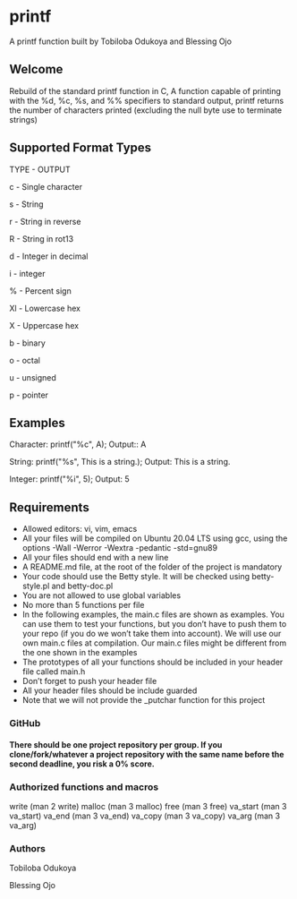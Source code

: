 # printf

A printf function built by Tobiloba Odukoya and Blessing Ojo

## Welcome

Rebuild of the standard printf function in C, A function capable of printing with the %d, %c, %s, and %% specifiers to standard output, printf returns the number of characters printed (excluding the null byte use to terminate strings)

## Supported Format Types

TYPE - OUTPUT



c - Single character



s - String



r - String in reverse



R - String in rot13



d - Integer in decimal



i - integer



% - Percent sign



Xl - Lowercase hex



X - Uppercase hex



b - binary



o - octal



u - unsigned



p - pointer



## Examples



Character: printf("%c", A); Output:: A



String: printf("%s", This is a string.); Output: This is a string.



Integer: printf("%i", 5); Output: 5



## Requirements

* Allowed editors: vi, vim, emacs 
* All your files will be compiled on Ubuntu 20.04 LTS using gcc, using the options -Wall -Werror -Wextra -pedantic -std=gnu89 
* All your files should end with a new line 
* A README.md file, at the root of the folder of the project is mandatory 
* Your code should use the Betty style. It will be checked using betty-style.pl and betty-doc.pl 
* You are not allowed to use global variables 
* No more than 5 functions per file 
* In the following examples, the main.c files are shown as examples. You can use them to test your functions, but you don’t have to push them to your repo (if you do we won’t take them into account). We will use our own main.c files at compilation. Our main.c files might be different from the one shown in the examples 
* The prototypes of all your functions should be included in your header file called main.h 
* Don’t forget to push your header file 
* All your header files should be include guarded 
* Note that we will not provide the _putchar function for this project 

### GitHub 
#### There should be one project repository per group. If you clone/fork/whatever a project repository with the same name before the second deadline, you risk a 0% score.



### Authorized functions and macros

write (man 2 write) malloc (man 3 malloc) free (man 3 free) va_start (man 3 va_start) va_end (man 3 va_end) va_copy (man 3 va_copy) va_arg (man 3 va_arg)



### Authors

Tobiloba Odukoya

Blessing Ojo

